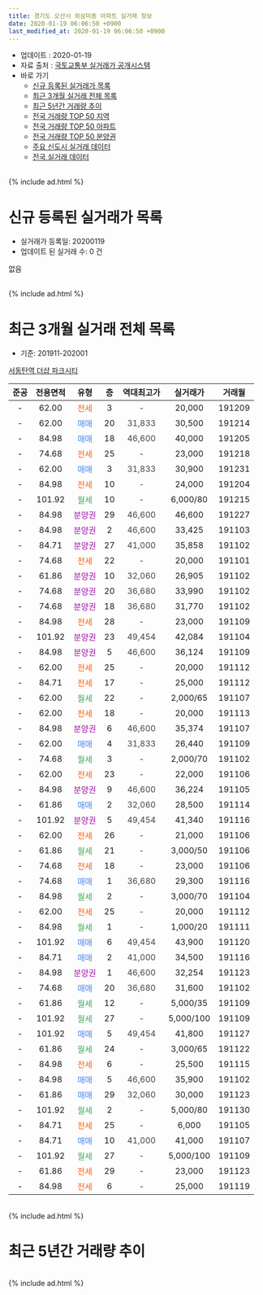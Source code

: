 ```yaml
---
title: 경기도 오산시 외삼미동 아파트 실거래 정보
date: 2020-01-19 06:06:50 +0900
last_modified_at: 2020-01-19 06:06:50 +0900
---
```


* 업데이트 : 2020-01-19
* 자료 출처 : [국토교통부 실거래가 공개시스템](http://rt.molit.go.kr)
* 바로 가기
    * [신규 등록된 실거래가 목록](#신규-등록된-실거래가-목록)
    * [최근 3개월 실거래 전체 목록](#최근-3개월-실거래-전체-목록)
    * [최근 5년간 거래량 추이](#최근-5년간-거래량-추이)
    * [전국 거래량 TOP 50 지역](https://apt-info.github.io/apt-trade-info/최근-3개월-전국에서-가장-거래가-많이-발생한-지역)
    * [전국 거래량 TOP 50 아파트](https://apt-info.github.io/apt-trade-info/최근-3개월-전국에서-가장-거래가-많이-발생한-아파트)
    * [전국 거래량 TOP 50 분양권](https://apt-info.github.io/apt-trade-info/최근-3개월-전국에서-가장-거래가-많이-발생한-분양권)
    * [주요 신도시 실거래 데이터](https://apt-info.github.io/apt-trade-info/주요-신도시)
    * [전국 실거래 데이터](https://apt-info.github.io/apt-trade-info/전국)
<br>
{% include ad.html %}
<br>

# 신규 등록된 실거래가 목록
* 실거래가 등록일: 20200119
* 업데이트 된 실거래 수: 0 건

없음

<br>
{% include ad.html %}
<br>

# 최근 3개월 실거래 전체 목록
* 기준: 201911-202001


[서동탄역 더샵 파크시티](https://search.naver.com/search.naver?query=%EA%B2%BD%EA%B8%B0%EB%8F%84+%EC%98%A4%EC%82%B0%EC%8B%9C+%EC%99%B8%EC%82%BC%EB%AF%B8%EB%8F%99+%EC%84%9C%EB%8F%99%ED%83%84%EC%97%AD+%EB%8D%94%EC%83%B5+%ED%8C%8C%ED%81%AC%EC%8B%9C%ED%8B%B0)

|준공|전용면적|유형|층|역대최고가|실거래가|거래월|
|:---:|:---:|:---:|:---:|:---:|:---:|:---:|
|-|62.00|<span style="color:#ff5a00">전세</span>|3|<span style="color:#444444">-</span>|20,000|191209|
|-|62.00|<span style="color:#4285f3">매매</span>|20|<span style="color:#444444">31,833</span>|30,500|191214|
|-|84.98|<span style="color:#4285f3">매매</span>|18|<span style="color:#444444">46,600</span>|40,000|191205|
|-|74.68|<span style="color:#ff5a00">전세</span>|25|<span style="color:#444444">-</span>|23,000|191218|
|-|62.00|<span style="color:#4285f3">매매</span>|3|<span style="color:#444444">31,833</span>|30,900|191231|
|-|84.98|<span style="color:#ff5a00">전세</span>|10|<span style="color:#444444">-</span>|24,000|191204|
|-|101.92|<span style="color:#34a853">월세</span>|10|<span style="color:#444444">-</span>|6,000/80|191215|
|-|84.98|<span style="color:#9C11A5">분양권</span>|29|<span style="color:#444444">46,600</span>|46,600|191227|
|-|84.98|<span style="color:#9C11A5">분양권</span>|2|<span style="color:#444444">46,600</span>|33,425|191103|
|-|84.71|<span style="color:#9C11A5">분양권</span>|27|<span style="color:#444444">41,000</span>|35,858|191102|
|-|74.68|<span style="color:#ff5a00">전세</span>|22|<span style="color:#444444">-</span>|20,000|191101|
|-|61.86|<span style="color:#9C11A5">분양권</span>|10|<span style="color:#444444">32,060</span>|26,905|191102|
|-|74.68|<span style="color:#9C11A5">분양권</span>|20|<span style="color:#444444">36,680</span>|33,990|191102|
|-|74.68|<span style="color:#9C11A5">분양권</span>|18|<span style="color:#444444">36,680</span>|31,770|191102|
|-|84.98|<span style="color:#ff5a00">전세</span>|28|<span style="color:#444444">-</span>|23,000|191109|
|-|101.92|<span style="color:#9C11A5">분양권</span>|23|<span style="color:#444444">49,454</span>|42,084|191104|
|-|84.98|<span style="color:#9C11A5">분양권</span>|5|<span style="color:#444444">46,600</span>|36,124|191109|
|-|62.00|<span style="color:#ff5a00">전세</span>|25|<span style="color:#444444">-</span>|20,000|191112|
|-|84.71|<span style="color:#ff5a00">전세</span>|17|<span style="color:#444444">-</span>|25,000|191112|
|-|62.00|<span style="color:#34a853">월세</span>|22|<span style="color:#444444">-</span>|2,000/65|191107|
|-|62.00|<span style="color:#ff5a00">전세</span>|18|<span style="color:#444444">-</span>|20,000|191113|
|-|84.98|<span style="color:#9C11A5">분양권</span>|6|<span style="color:#444444">46,600</span>|35,374|191107|
|-|62.00|<span style="color:#4285f3">매매</span>|4|<span style="color:#444444">31,833</span>|26,440|191109|
|-|74.68|<span style="color:#34a853">월세</span>|3|<span style="color:#444444">-</span>|2,000/70|191102|
|-|62.00|<span style="color:#ff5a00">전세</span>|23|<span style="color:#444444">-</span>|22,000|191106|
|-|84.98|<span style="color:#9C11A5">분양권</span>|9|<span style="color:#444444">46,600</span>|36,224|191105|
|-|61.86|<span style="color:#4285f3">매매</span>|2|<span style="color:#444444">32,060</span>|28,500|191114|
|-|101.92|<span style="color:#9C11A5">분양권</span>|5|<span style="color:#444444">49,454</span>|41,340|191116|
|-|62.00|<span style="color:#ff5a00">전세</span>|26|<span style="color:#444444">-</span>|21,000|191106|
|-|61.86|<span style="color:#34a853">월세</span>|21|<span style="color:#444444">-</span>|3,000/50|191106|
|-|74.68|<span style="color:#ff5a00">전세</span>|18|<span style="color:#444444">-</span>|23,000|191106|
|-|74.68|<span style="color:#4285f3">매매</span>|1|<span style="color:#444444">36,680</span>|29,300|191116|
|-|84.98|<span style="color:#34a853">월세</span>|2|<span style="color:#444444">-</span>|3,000/70|191104|
|-|62.00|<span style="color:#ff5a00">전세</span>|25|<span style="color:#444444">-</span>|20,000|191112|
|-|84.98|<span style="color:#34a853">월세</span>|1|<span style="color:#444444">-</span>|1,000/20|191111|
|-|101.92|<span style="color:#4285f3">매매</span>|6|<span style="color:#444444">49,454</span>|43,900|191120|
|-|84.71|<span style="color:#4285f3">매매</span>|2|<span style="color:#444444">41,000</span>|34,500|191116|
|-|84.98|<span style="color:#9C11A5">분양권</span>|1|<span style="color:#444444">46,600</span>|32,254|191123|
|-|74.68|<span style="color:#4285f3">매매</span>|20|<span style="color:#444444">36,680</span>|31,600|191102|
|-|61.86|<span style="color:#34a853">월세</span>|12|<span style="color:#444444">-</span>|5,000/35|191109|
|-|101.92|<span style="color:#34a853">월세</span>|27|<span style="color:#444444">-</span>|5,000/100|191109|
|-|101.92|<span style="color:#4285f3">매매</span>|5|<span style="color:#444444">49,454</span>|41,800|191127|
|-|61.86|<span style="color:#34a853">월세</span>|24|<span style="color:#444444">-</span>|3,000/65|191122|
|-|84.98|<span style="color:#ff5a00">전세</span>|6|<span style="color:#444444">-</span>|25,500|191115|
|-|84.98|<span style="color:#4285f3">매매</span>|5|<span style="color:#444444">46,600</span>|35,900|191102|
|-|61.86|<span style="color:#4285f3">매매</span>|29|<span style="color:#444444">32,060</span>|30,000|191123|
|-|101.92|<span style="color:#34a853">월세</span>|2|<span style="color:#444444">-</span>|5,000/80|191130|
|-|84.71|<span style="color:#ff5a00">전세</span>|25|<span style="color:#444444">-</span>|6,000|191105|
|-|84.71|<span style="color:#4285f3">매매</span>|10|<span style="color:#444444">41,000</span>|41,000|191107|
|-|101.92|<span style="color:#34a853">월세</span>|27|<span style="color:#444444">-</span>|5,000/100|191109|
|-|61.86|<span style="color:#ff5a00">전세</span>|29|<span style="color:#444444">-</span>|23,000|191123|
|-|84.98|<span style="color:#ff5a00">전세</span>|6|<span style="color:#444444">-</span>|25,000|191119|


<br>
{% include ad.html %}
<br>

# 최근 5년간 거래량 추이


<div style="width:100%;">
    <canvas id="deal_progress" height="200"></canvas>
</div>

<script>
new Chart(document.getElementById("deal_progress"), {
    type: 'line',
    data: {
        labels: ['201501','201502','201503','201504','201505','201506','201507','201508','201509','201510','201511','201512','201601','201602','201603','201604','201605','201606','201607','201608','201609','201610','201611','201612','201701','201702','201703','201704','201705','201706','201707','201708','201709','201710','201711','201712','201801','201802','201803','201804','201805','201806','201807','201808','201809','201810','201811','201812','201901','201902','201903','201904','201905','201906','201907','201908','201909','201910','201911','201912','202001'],
        datasets: [{
            label: '매매',
            pointRadius: 1,
            data: [0, 0, 0, 0, 0, 0, 0, 0, 0, 0, 0, 0, 0, 0, 0, 0, 0, 0, 0, 0, 0, 0, 0, 0, 0, 0, 0, 0, 0, 0, 0, 0, 0, 0, 0, 0, 9, 13, 18, 6, 21, 30, 30, 51, 100, 69, 31, 20, 27, 22, 40, 50, 49, 67, 69, 30, 70, 70, 21, 4, 0],
            borderColor: "rgba(255, 201, 14, 1)",
            backgroundColor: "rgba(255, 201, 14, 0.5)",
            fill: false,
            lineTension: 0
        },{
            label: '전월세',
            pointRadius: 1,
            data: [0, 0, 0, 0, 0, 0, 0, 0, 0, 0, 0, 0, 0, 0, 0, 0, 0, 0, 0, 0, 0, 0, 0, 0, 0, 0, 0, 0, 0, 0, 0, 0, 0, 0, 0, 0, 0, 0, 0, 0, 0, 0, 0, 0, 0, 0, 0, 0, 0, 0, 0, 0, 0, 0, 0, 29, 18, 42, 23, 4, 0],
            borderColor: "rgba(0, 141, 185, 1)",
            backgroundColor: "rgba(0, 141, 185, 0.5)",
            fill: false,
            lineTension: 0
        }
        ]
    },
    options: {
        responsive: true,
        title: {
            display: false
        },
        tooltips: {
            mode: 'index',
            intersect: false
        },
        hover: {
            mode: 'nearest',
            intersect: true
        },
        scales: {
            xAxes: [{
                display: true,
                scaleLabel: {
                    display: true,
                    labelString: '년/월'
                }
            }],
            yAxes: [{
                display: true,
                ticks: {
                    suggestedMin: 0,
                },
                scaleLabel: {
                    display: true,
                    labelString: '실거래 수'
                }
            }]
        }
    }
});

</script>


<br>
{% include ad.html %}
<br>

